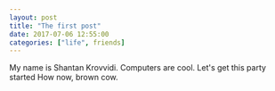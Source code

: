 ```yaml
---
layout: post
title: "The first post"
date: 2017-07-06 12:55:00
categories: ["life", friends]
---
```

My name is Shantan Krovvidi. Computers are cool.
Let's get this party started
How now, brown cow.
